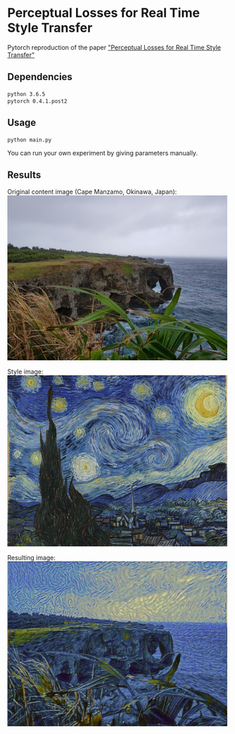 # Perceptual Losses for Real Time Style Transfer
Pytorch reproduction of the paper ["Perceptual Losses for Real Time Style Transfer"](https://arxiv.org/pdf/1603.08155.pdf "Paper Link")

## Dependencies
```
python 3.6.5
pytorch 0.4.1.post2
```

## Usage
```
python main.py
```
You can run your own experiment by giving parameters manually. 

## Results
Original content image (Cape Manzamo, Okinawa, Japan): 
<img src="https://github.com/minkyu-choi04/A_Neural_Algorithm_of_Artistic_Style/blob/master/content.jpg" alt="Original Content Image" width="500"/>

Style image:
<img src="https://github.com/minkyu-choi04/A_Neural_Algorithm_of_Artistic_Style/blob/master/style.jpg" alt="Style Image" width="500"/>

Resulting image:
<img src="https://github.com/minkyu-choi04/A_Neural_Algorithm_of_Artistic_Style/blob/master/sample_output/outout49.jpg" alt="Resulting Image" width="500"/>






